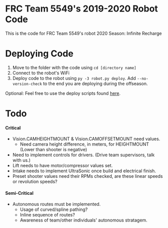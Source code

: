 # FRC Team 5549's 2019-2020 Robot Code 

This is the code for FRC Team 5549's robot 2020 Season: Infinite Recharge

# Deploying Code

1. Move to the folder with the code using `cd [directory name]`
2. Connect to the robot's WiFi
3. Deploy code to the robot using `py -3 robot.py deploy`. Add `--no-version-check` to the end you are deploying during the offseason.

Optional: Feel free to use the deploy scripts found [here](https://github.com/FRC5549Robotics/5549-Scripts).

# Todo
#### Critical
- Vision.CAMHEIGHTMOUNT & Vision.CAMOFFSETMOUNT need values.
  - Need camera height difference, in meters, for HEIGHTMOUNT (Lower than shooter is negative)
- Need to implement controls for drivers. (Drive team supervisors, talk with us.)
- Lift needs to have motor/compressor values set.
- Intake needs to implement UltraSonic once build and electrical finish.
- Preset shooter values need their RPMs checked, are these linear speeds or revolution speeds?

#### Semi-Critical
- Autonomous routes must be implemented.
  - Usage of curved/spline pathing?
  - Inline sequence of routes?
  - Awareness of team/other individuals' autonomous stratagem.